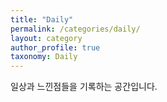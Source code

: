 ```yaml
---
title: "Daily"
permalink: /categories/daily/
layout: category
author_profile: true
taxonomy: Daily
---
```


일상과 느낀점들을 기록하는 공간입니다.
